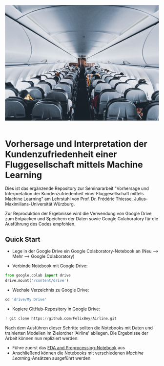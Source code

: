 <div align="center">
  <img width="650" src="https://github.com/FelixBey/Airline/blob/master/data/github_banner.jpg"><br><br>
</div>


# Vorhersage und Interpretation der Kundenzufriedenheit einer Fluggesellschaft mittels Machine Learning

Dies ist das ergänzende Repository zur Seminararbeit "Vorhersage und Interpretation der Kundenzufriedenheit einer Fluggesellschaft mittels Machine Learning" am Lehrstuhl von Prof. Dr. Frédéric Thiesse, Julius-Maximilians-Universität Würzburg.

Zur Reproduktion der Ergebnisse wird die Verwendung von Google Drive zum Entpacken und Speichern der Daten sowie Google Colaboratory für die Ausführung des Codes empfohlen.

## Quick Start

- Lege in der Google Drive ein Google Colaboratory-Notebook an (Neu --> Mehr --> Google Colaboratory)

- Verbinde Notebook mit Google Drive:
```python
from google.colab import drive
drive.mount('/content/drive')
```

- Wechsle Verzeichnis zu Google Drive:
```python
cd 'drive/My Drive'
```

- Kopiere GitHub-Repository in Google Drive:
```python
! git clone https://github.com/FelixBey/Airline.git
```

Nach dem Ausführen dieser Schritte sollten die Notebooks mit Daten und trainierten Modellen im Zielordner 'Airline' abliegen. Die Ergebnisse der Arbeit können nun repliziert werden:

- Führe zuerst das
[EDA and Preprocessing-Notebook](https://github.com/FelixBey/Airline/blob/master/EDA%20and%20Preprocessing.ipynb)
aus
- Anschließend können die Notebooks mit verschiedenen *Machine Learning*-Ansätzen ausgeführt werden

